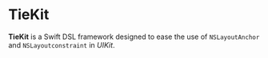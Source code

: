 # TieKit

**TieKit** is a Swift DSL framework designed to ease the use of `NSLayoutAnchor` and `NSLayoutconstraint` in *UIKit*. 